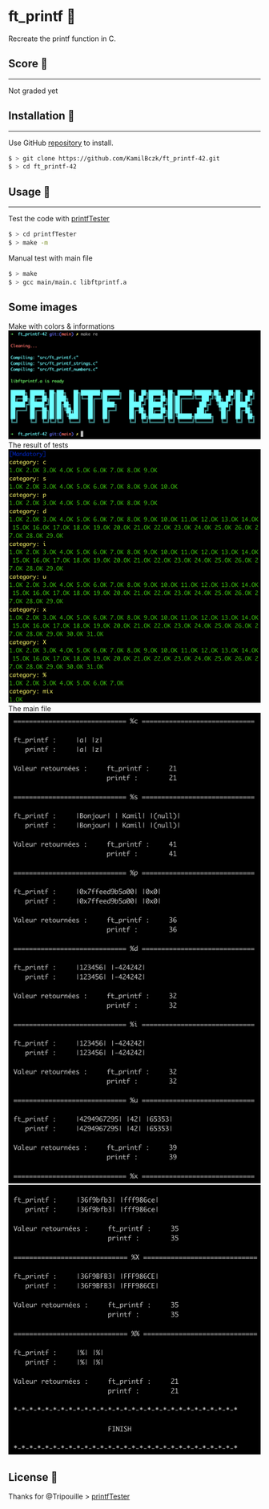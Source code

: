 # ft_printf 📝

Recreate the printf function in C.

## Score 🎯
------
Not graded yet

## Installation 🧩
------
Use GitHub [repository](https://github.com/KamilBczk/ft_printf-42) to install.

```bash
$ > git clone https://github.com/KamilBczk/ft_printf-42.git
$ > cd ft_printf-42
```

## Usage 🔧
------
Test the code with [printfTester](https://github.com/Tripouille/printftester)
```bash
$ > cd printfTester
$ > make -m
```

Manual test with main file
```bash
$ > make
$ > gcc main/main.c libftprintf.a
```
## Some images

Make with colors & informations
![make](/img/img1.png)
The result of tests
![results](/img/img2.png)
The main file
![main](img/img3.png)
![main2](img/img4.png)


## License 📜
Thanks for @Tripouille > [printfTester](https://github.com/Tripouille/printftester)